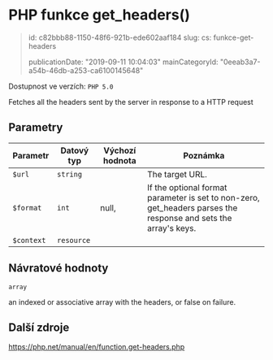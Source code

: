 PHP funkce get_headers()
========================

> id: c82bbb88-1150-48f6-921b-ede602aaf184
> slug:
> 	cs: funkce-get-headers
> 
> publicationDate: "2019-09-11 10:04:03"
> mainCategoryId: "0eeab3a7-a54b-46db-a253-ca6100145648"

Dostupnost ve verzích: `PHP 5.0`

Fetches all the headers sent by the server in response to a HTTP request


Parametry
--------------

| Parametr | Datový typ | Výchozí hodnota | Poznámka |
|-----|-----|-----|-----|
| `$url` | `string` |  | The target URL. |
| `$format` | `int` | null, | If the optional format parameter is set to non-zero, get_headers parses the response and sets the array's keys. |
| `$context` | `resource` |  |  |


Návratové hodnoty
----------------

`array`

an indexed or associative array with the headers, or false on
failure.

Další zdroje
------------

https://php.net/manual/en/function.get-headers.php
